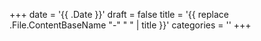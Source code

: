 +++
date = '{{ .Date }}'
draft = false
title = '{{ replace .File.ContentBaseName "-" " " | title }}'
categories = ''
+++
